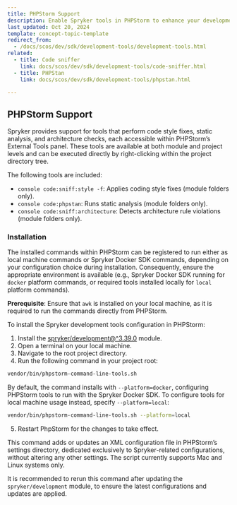 ```yaml
---
title: PHPStorm Support
description: Enable Spryker tools in PHPStorm to enhance your development experience
last_updated: Oct 20, 2024
template: concept-topic-template
redirect_from:
  - /docs/scos/dev/sdk/development-tools/development-tools.html
related:
  - title: Code sniffer
    link: docs/scos/dev/sdk/development-tools/code-sniffer.html
  - title: PHPStan
    link: docs/scos/dev/sdk/development-tools/phpstan.html

---
```


## PHPStorm Support
Spryker provides support for tools that perform code style fixes, static analysis, and architecture checks, each accessible within PHPStorm’s External Tools panel. These tools are available at both module and project levels and can be executed directly by right-clicking within the project directory tree.

The following tools are included:
- `console code:sniff:style -f`: Applies coding style fixes (module folders only).
- `console code:phpstan`: Runs static analysis (module folders only).
- `console code:sniff:architecture`: Detects architecture rule violations (module folders only).

### Installation
The installed commands within PHPStorm can be registered to run either as local machine commands or Spryker Docker SDK commands, depending on your configuration choice during installation. Consequently, ensure the appropriate environment is available (e.g., Spryker Docker SDK running for `docker` platform commands, or required tools installed locally for `local` platform commands).

**Prerequisite**:
Ensure that `awk` is installed on your local machine, as it is required to run the commands directly from PHPStorm.

To install the Spryker development tools configuration in PHPStorm:
1. Install the [spryker/development@^3.39.0](https://github.com/spryker/development) module.
2. Open a terminal on your local machine.
3. Navigate to the root project directory.
4. Run the following command in your project root:
```bash Copy code
vendor/bin/phpstorm-command-line-tools.sh
```
By default, the command installs with `--platform=docker`, configuring PHPStorm tools to run with the Spryker Docker SDK. To configure tools for local machine usage instead, specify `--platform=local`:
```bash Copy code
vendor/bin/phpstorm-command-line-tools.sh --platform=local
```

5. Restart PhpStorm for the changes to take effect.

This command adds or updates an XML configuration file in PHPStorm’s settings directory, dedicated exclusively to Spryker-related configurations, without altering any other settings. The script currently supports Mac and Linux systems only.

It is recommended to rerun this command after updating the `spryker/development` module, to ensure the latest configurations and updates are applied.
